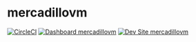 # mercadillovm

[![CircleCI](https://circleci.com/gh/drupdotes/mercadillovm.svg?style=shield)](https://circleci.com/gh/drupdotes/mercadillovm)
[![Dashboard mercadillovm](https://img.shields.io/badge/dashboard-mercadillovm-yellow.svg)](https://dashboard.pantheon.io/sites/77c66fdb-2f0e-49fb-aa01-da333d025131#dev/code)
[![Dev Site mercadillovm](https://img.shields.io/badge/site-mercadillovm-blue.svg)](http://dev-mercadillovm.pantheonsite.io/)